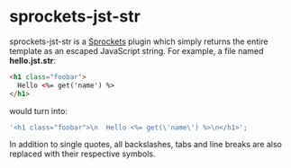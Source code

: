 # sprockets-jst-str

sprockets-jst-str is a [Sprockets](https://github.com/sstephenson/sprockets) plugin which simply returns the entire template as an escaped JavaScript string. For example, a file named __hello.jst.str__:

```html
<h1 class="foobar">
  Hello <%= get('name') %>
</h1>
```

would turn into:

```js
'<h1 class="foobar">\n  Hello <%= get(\'name\') %>\n</h1>';
```

In addition to single quotes, all backslashes, tabs and line breaks are also replaced with their respective symbols.
